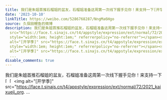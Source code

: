 ```yaml
---
title: 我们是朱姐首推石榴姐的盆友，石榴姐准备这周第一次线下握手见你！来支持一下[开学季][开学季][开学季]@菅原家的石榴 - 转发 @-CKG48-朱瑞缘:&ensp;明天大家一定...
date: '2023-10-10'
linkTitle: https://weibo.com/5286768287/NngMa6Hgo
source: 久保田鲤鱼的微博
description: 我们是朱姐首推石榴姐的盆友，石榴姐准备这周第一次线下握手见你！来支持一下<span class="url-icon"><img alt="[开学季]"
  src="https://face.t.sinajs.cn/t4/appstyle/expression/ext/normal/72/2021_kaixueji_org.png"
  style="width:1em; height:1em;" referrerpolicy="no-referrer"></span><span class="url-icon"><img
  alt="[开学季]" src="https://face.t.sinajs.cn/t4/appstyle/expression/ext/normal/72/2021_kaixueji_org.png"
  style="width:1em; height:1em;" referrerpolicy="no-referrer"></span><span class="url-icon"><img
  alt="[开学季]" src="https://face.t.sinajs.cn/t4/appstyle/expression/ext/normal/72/2021_kaixueji_org.
  ...
disable_comments: true
---
```

我们是朱姐首推石榴姐的盆友，石榴姐准备这周第一次线下握手见你！来支持一下<span class="url-icon"><img alt="[开学季]" src="https://face.t.sinajs.cn/t4/appstyle/expression/ext/normal/72/2021_kaixueji_org.png" style="width:1em; height:1em;" referrerpolicy="no-referrer"></span><span class="url-icon"><img alt="[开学季]" src="https://face.t.sinajs.cn/t4/appstyle/expression/ext/normal/72/2021_kaixueji_org.png" style="width:1em; height:1em;" referrerpolicy="no-referrer"></span><span class="url-icon"><img alt="[开学季]" src="https://face.t.sinajs.cn/t4/appstyle/expression/ext/normal/72/2021_kaixueji_org. ...
